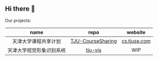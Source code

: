 ## Hi there 👋

Our projects:

|name|repo|website|
|:--:|:---:|:----:|
|天津大学课程共享计划|[TJU-CourseSharing](https://github.com/superpung/TJU-CourseSharing/)|[cs.tjuse.com](https://cs.tjuse.com)|
|天津大学视觉形象识别系统|[tju-vis](https://github.com/tjuse/tju-vis)|WIP|
